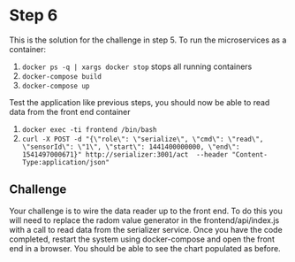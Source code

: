 # Step 6

This is the solution for the challenge in step 5.
To run the microservices as a container:

1. `docker ps -q | xargs docker stop` stops all running containers
2. `docker-compose build`
3. `docker-compose up`

Test the application like previous steps, you should now be able to read
data from the front end container

1. `docker exec -ti frontend /bin/bash`
4. `curl -X POST -d "{\"role\": \"serialize\", \"cmd\": \"read\", \"sensorId\": \"1\", \"start\": 1441400000000, \"end\": 1541497000671}" http://serializer:3001/act  --header "Content-Type:application/json"`

## Challenge

Your challenge is to wire the data reader up to the front end. To do this you will need to replace the radom value
generator in the frontend/api/index.js with a call to read data from the serializer service. Once you have the code
completed, restart the system using docker-compose and open the front end in a browser. You should be able to see
the chart populated as before.


